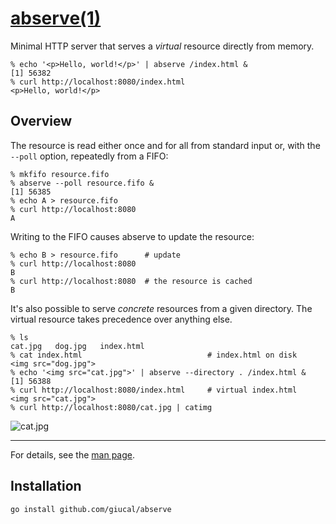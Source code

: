 # [abserve(1)]

[abserve(1)]: man.pod

Minimal HTTP server that serves a *virtual* resource directly from
memory.

    % echo '<p>Hello, world!</p>' | abserve /index.html &
    [1] 56382
    % curl http://localhost:8080/index.html
    <p>Hello, world!</p>

## Overview

The resource is read either once and for all from standard input or, with the
`--poll` option, repeatedly from a FIFO:

    % mkfifo resource.fifo
    % abserve --poll resource.fifo &
    [1] 56385
    % echo A > resource.fifo
    % curl http://localhost:8080
    A

Writing to the FIFO causes abserve to update the resource:

    % echo B > resource.fifo      # update
    % curl http://localhost:8080
    B
    % curl http://localhost:8080  # the resource is cached
    B

It's also possible to serve *concrete* resources from a given
directory. The virtual resource takes precedence over anything else.

    % ls
    cat.jpg   dog.jpg   index.html
    % cat index.html                            # index.html on disk
    <img src="dog.jpg">
    % echo '<img src="cat.jpg">' | abserve --directory . /index.html &
    [1] 56388
    % curl http://localhost:8080/index.html     # virtual index.html
    <img src="cat.jpg">
    % curl http://localhost:8080/cat.jpg | catimg

![cat.jpg][cat]

* * *

For details, see the [man page][abserve(1)].

## Installation

    go install github.com/giucal/abserve

<!-- cat.jpg -->
[cat]: data:image/jpeg;base64,_9j_4AAQSkZJRgABAQAAAQABAAD_2wCEAAUFBQUFBQYGBgYICQgJCAwLCgoLDBINDg0ODRIbERQRERQRGxgdGBYYHRgrIh4eIisyKigqMjw2NjxMSExkZIYBBQUFBQUFBgYGBggJCAkIDAsKCgsMEg0ODQ4NEhsRFBERFBEbGB0YFhgdGCsiHh4iKzIqKCoyPDY2PExITGRkhv_CABEIAOEBLAMBIgACEQEDEQH_xAAcAAABBQEBAQAAAAAAAAAAAAAEAgMFBgcAAQj_2gAIAQEAAAAA-cGTGUSg8XedjhcerieS2nxM9wR6ATBXPodZTTtbqM2TirkgKg0U7V9JMVgObp9abelDQY0AzpkXZp5ySmYigUjWqHmDi-dMb90nV5lk3D8bRyGymTIh50ea2okaUscJU6nJaf8APsIlcglCPLjuFw9Ccw7IfG2S-RJeCEa6BFTUloIOd1XR2sHEWp0zxgw76MmJVgfvnGruPLl128W3SJsdnsNptji6MnQcszgHlqQU0r3eLqdOARNBrqDzlyLkYlVskm85s1ih831C1_OdHBfWE6U2h7QN5miGaRFxEz5UroAQ1AvS5I4gEvHZ_sN_-VaiMYhCkvd1g-oS3I7NLvL19cQfXXCiUR_OIrUkLU_pHJsSGQplZHdyX_pW8rqhJ2k5wXhu25xOG1PwqMl51GexA-zfLDQbrXvpZIiHStH1d2D1a6m56DTbzi3FQFenHjJx-r1gcWkPDpbT7J--pSPc9oeVu92gcwm6_n9jq9QjomvR01alojoEGDkGh_QyfS2x-90beLfI2C60yq4hZiq_U2K0QzT4uxzJAtbDFUYJzLSpB4Jxm_b_AFtn6ccpWN0X6irVCrUbJR8FXoQpowLyPaIQWMOopLgZoV62zR67qQMamymValZpEnwx8Z1iArdeBbBR6aExzRLa-etn0DpjL9ZiNIJhQWavmdQj5axx9khKrFIj5V-Lr1qrrFjEFluGnPrDVaebmcHtVfjxhgYih18KE9BHaLXcLbbA_nHSKjFSYEWd5OS_1bq2cRed6PKQULGtktR0UC0zER7sFNaxeoqIwgFxA_emvmHfQeyxFBdlfYehhttxYfiPGBfWLDqU-muQWHxD7yYsuflBi_obTI2GE5iJiKI0asUUJkh3rbosn63DR3y7Fl2dLAoz1-vVovSK4_HjPBZ5BS62EipekF7LJFFDxEf89-NjhBQ-k2eTmKlfrlBuMDCxuXSPeMNtJ4XergUXwrSvklfh0IufKl4q316-XBXBQHA5YWhLQzDEXr21SL76OaV8pPybzJsfOhUuYnNCmX1swrEFRxkoGAj46f8ApC0GFr5prsD4ring0xk0wS7cCDQIpiBqiGBQImJc0jX7ca874w0rC0qMkZSKgSUNPnzp5UTzVJCbAGiYdEnbtYuZ7jiUMtYvSrP3IrNs4Jkx23SnBuRtRngoOBgwufu-oX05fviBm_ns-pSnenoTDwd4cu0pyBoet6U1ndJig-Lvur3Ur3uaHH-cz4qWbAZ6Ko8tr8boMh3gsVX9Gg8-rEaE7L33VrISpXNDDfOLcgiu2qnFPwZljs1lkeacBrWk1fNq3HDEymjajOk-r8YaE__EABkBAAMBAQEAAAAAAAAAAAAAAAECAwAEBf_aAAgBAhAAAADiUrzp3Psj4cSX3H6oROdR6Dgg8UbVSXohdyxA6QILrN0cXR2bCXmuX00Dm1vN9ToKEeXq5NpFaXfrJTHzpd0ozFOtY9HTs6Y-alnEE1661NKqMOFRTEOIdNjoPnEtKi4LIWuQAKBcpxyZHo25gzydgrYjClCfPcA6uxmldr2C8IytmoTJLYdNdPgKMC1GOlQbpbR5EFkcln06zHRQS__EABkBAAMBAQEAAAAAAAAAAAAAAAABAgMEBf_aAAgBAxAAAADtofQ-TMNIDr6Mr6fGdXvZwSDXX05RvPmU31bqMKeoJLpw88K09PnUt21Mvr8_iLD1ss1aeiIMeWC0ehXNW9C51rlzpS6O_SIWmixhZZgm32belxcsjNcMUUnD209byhRtRllNIc01bnSHaiEaCmwKjWWTlCOuRiSFbrNYpLsBoBTZSzwBdRSpIInRvPAa6ikiaM1o3liyf__EADAQAAIBBAEDAgUEAwEAAwAAAAECAwAEERIhBRMxFCIGECMyQRUzUWEgNEIkQ1JT_9oACAEBAAEIAS6ajG6A-5WBWm_mjj8Re0By0sbYDV0fpa30hL_ofTMYq4-Hk0JtryC5tmKSa0RzTKRX4-X80KxzQhBjZ6hypO590x0DIParsnJpV7nNR222GqfQHVYreSWREFhZRdOtxgyYGajuX07ds0N3I2SIJB-5eD0z5q508rZw7KKmCo-FGDiu2hxlhEg0Ucg1nHFSg6qFVecmWJIwc_Dw1si1K1DYVPa297FpN1XoU9jvIh4pgxorimrFIFVlLGFWlHbWVQoQ3CggYf6QKLzUQy3Jb31C_b2FdppyXTpfTP0-3NzLI59xC9tNhUJlkHsjtrcDm87loN1uL9ZwQ7ZaRVFrGqRDPULmOKfUA-KzXubLkAnitSCaDlhghgKbRgMdAcemlQQpkV6VsV7k4rKupV-t_D2m09pnTz93jwRtsM0eaD-wVkZrbVN2pMZyWAzsMnNWgkldYkt7VOnQd5_UGZx3dsgzPZlZRu2JJhqs_SZZeWliurPIp3Dc102DuXGzFlAIF9N3rqRx5rOPAIpHB84_FHisE-NivnoE-Lt4jbkA-5C2Bq7Z4J2WgcjFfEPRhGfVwYxzXny66t8oV22WkRmcRiUh34htphzXpJpDhfSz51qCwuZz9Oxs4-nRAvNcOUZjHcmJ4lbMlwMGC4kGNYLh2XBuL4R-2K5vZpdgwXuyapbx9qLQdSmW1sWNHmsms_Lwc0srLyJXLksQRQkxwYJezPFLHE8SYkKyu-MDu45bH5yueGKlcHrXTfRXOI0gkcMlC0k3CVJ094V3eC0buIwggjh2arewMmj12UVZQITn6dI8UcqCoHhliYq3T019svSjoxFzaa5ZU2tyFuLX6qqakgtmUd2ROmjHavJrNW1qxjUsXVYNMO_xBcx3MiJF48gVg_ItQNE8Cs1t5rJFdIuhcWUYoTOB7YHeTyBUijzUh2BrqMu_birTtDtIkKRbTrBB6kiWYGEXPbZLCNY9gvdgiZVOFhjIWNTiRJbhGhZxCochEt7t5A8rx3vqQUW9ZeO0vSm29RcKCPI7_a9s81xGOJ-o3MsuknToYe3uZBHPEUW4tGgluA8ko34yTSDfipEC_IVwpx8s65pDjk9AmKXLQVCoHn1NtF7SZo2HDxKw2N3OiYrp1oXzcSRQ7XtwxggjhtJ6t5Y7yPtJbwSfqXvlyxkShKjMBT-2PiMB9oCbbudokJOAyVGCIVhk37ZkA2ZVYkTM5DPM8804NC4mGEaaRnytLMJXzXTbd5I1AleDptu8jX161xPJIcUM1F_bGs1jPjUmhTnLZINWtybe4R1t3SSNJKaKKT7o4ot-OoT4GiX_AHTEiqdrS2DNb2EUg7g6pC1ukcEPTenxWrm4q7uI7WVS0EYnjWVZAIlj7kY7Z3EcjBsV3V-yl7rM7NMriRGrBwXqRt5JRRLca9xxK28cmG5undbfnp8JuLkZtI-ynPxL1Dvawq8hJNFq5FZFZ-S-OMsvkf2WU1kUAtdAnEnTUFCdcYrY6-2Z9uAkSzTRwtcRT3DrbEW4SCNQ8Xfvo2pwY9wOp_8Aqvu2sKCz6duNZLh2kOmhAp5reKPZ_U28ykwiYgUG7o5SN0lqMEhsQwKOWuoIe3kO6t3FEjnTD9NnVJuZ7_WA1cztPcSOQNvGaJJ81nFYNKG8U0euaxmuccaH8gR45-HLpIbh4KndlXIiut4CT0wi6vpWqCFfey2lmq6tU64r2gmp_qv7f0Znvu89zJAkB7151SLumHptpYdakkPcPR_ce_6eO2eQIb2SBmyOpRyJS38P5jvgFAWO82oT7M1X4YGnY5Cv-2xzPdy9sxkDJNFHRsFkIJFDmm4NZoE4NKAEzXcLZByARXcG3sYgmvzXQ4O5eqxkO3hAnYYjoesSM5sY1lQGlUKKvOI2I02Y1b24X3Nf9TVHMMI6Lc37GbqUUVlYLra3vUblW1D3c0mDJ6l3xmZVc8yxsh9rSsOKtp8-2iskYUrvMmSouNjo0_bHl3XapJQRR_mrcgkEyM7uTSK1exT7iRnhkxiuKXUim_ik_vxzXivh8fWkeo2te1q8BtQhqKC1lVox0tGgeSFicCryQMrqFeOHaR-t_Ekzs1tbdNj0gjkqefZ8vc3kjowiMezLI00SEklUdpTr22Vzl1J2argHNKSvNQ32n3xXrHXPdyaySMFmPNE4-UaktRSTPALZyHGfdRGKyTxWGqM6_c3jgEjipP6AwBXw9HLJejWfoFldoBUnwteQ59PYTdW6b1CFbiI-7uVJIxFS9wyV1qS7Qt2-mdJnuJC0lvYxxQJVzZb7ATR9s6icOi5YFSaht7ccpJZSQsxpuAcTxH7qW0mc-30E_kduW3YBvVhM6NO7tszY803PPyXPGGLhjXZbY6smCVo5fNJGfJympx3A8ZWkH02DKcGiQfbUu2cHoc8kLkpbXckxAEN3LGQst9Ab_qVrCryBRgd-mffNelWXG0VrCo4_o3Y4IT0yrlqvZLm3cbCV5eCQIVp7q1zhknjxxL6qQfStrS7P7htDEu1FAealtLBts_p9tzobaE8IbOT_AJaF1-5do22DiSU7VBdazbO5yzmuFFGT24rtPqGoRfyGA9p0_Kgf_ZwMbV0Vfeasbcxshqa2dlVhAgjZnqQk1cTMmajuwMk2Rymxmn0p7h8ijKdzszREbVOkZy1Xdt1CfiF-mSpzdbdKiqPqDED0yXN-y5k7LSPwBEifVlvLUHiS4ZydStw3NSDAxMIG2zUe8fAYFwdhBIftCZNPAUh5ZJKUOfDSqsaqyvG6HLC3HiK2V_skjnQ0-Lg4rpscltdIT0pRII6aLKVEvnJ1XNdRubaDh-mxG8uNhssSmri5c64nd0C007bCi-fu76DhZpQ2Q9z2B49QYjskl9eSDDduNm2Z-6g9m0r-TC2cnsljXbUcFO4GASAS_wDUPSVmw1fo0aqEp-mYwEVJjNsXV46ubSdfdUMUsbgVJAsmctBoMBo_ydQFBCTzxnKJfo5AuLZ7MygwdFbOmQeKu3ktpKlnxV3031tysjWcPp4wgwRk1LKy1JKzrw7SZFbBvvX6g4Fm55V7O9ZiFktr-Pz2uoGu1f4zW_bGWf0jDNdiCU16Dg9p4SeBbWeRxYdOUJl1jCAazP5RNteKNnPGGILvrihNdGJloQO-c9pUODi2J52ts4BES8ViA-VsrOTFHp1mCM_DVqEUyUGFXcauM1LAXkoAJwoJxQ_ubVgakzG2VYrL5IA4crx7Wpo6WSZOB6hweTNMfse4uPtmUWrZJ9NwSohDVbwSzsiNbdNhiAwqBRimNSOM082Woz94E0J1HlJGY5jPqEo8tXcRWNRLLM_sTo_UHIJ_RzHzOy9Kh4buwKB2_hh29Kd2kAqSTNSYpAOaLa0WH5Z4WbWpkjcNrI-pwRd44pXDDZSVPkriiBTIKMQNLx7SbcUIivItLE3XMkNrFABpjjjtk12KcR5IBZSTgRjVC3p5CeU7uqChaNOIyps4omLypLZIR25Os3SkpDJeXt6sapDbXc7COrP4ZIPcmgtLO2P0bW8kjk95mXXNMfpZLuQtI34qRiGOVDyZyIIPzMiJV7ErEkKlJ7KatqJB-RY0KV4o1JaGGS7kjAghEMYUa8YoJxyFzTc-0TAYwO3J-GtpGCvSLFnuuxCn6c0kzqrUi747kCCPejavJIex07p1tZlHqO5LO6QRyFfdKJGYe1luYZXc9PaZtd5WyMAx5NBcGpftGdxrxyBVy306WZu80bDFZotxWflms0ZAozURa7fQdPtBBGq0EoLSpTCsGtTnC9p_w8kknZWKSKTV8QK8idwT22I1lLpJMJCnT-nGM4lmt1wFNraytlpGBji-l6y1jUbRXTcSNLMhuyzdPO5YqKC0RirlfYBWK8-ZwpXAnj-sH-Z-TNW1NJiiXlbA6J0_GshRKApVrGK1rArGPk8ZRo8dknAXsRlcs8aPEwa3UjhHJhT2wwiV1nmcQskeGuVg9jN0a8nf1FOJ7pjapaWFvAkZq2VRyooUoyRUw5ooOTTDHi4LFDhlyedK0orTU1M1E5rp9r3Zhm0QIqikFCgMVisUfm8OV9vawDmJUAOJLcnyqIxGHg0jOqws6ZHoVEZJdFMqAbFFwYkDAspRMDNrIe9qgNDmgcCpGrBpk4q4Qa865JxrRFEU4p6aoYckVYRhMGrTlBSDigPlijWKx8pZPUptG8IePBYmJBmJu7AWEMMYGlRJazWqmSURxkCh3FPvlVJUwTGGIzHNtG6NGwl5qJFTXCGlrNSOA6qfPhuOTdSA-0BcCitEU1SU3mgvNQ4Q1a55FWeMCl8UB_ifl3rFYZDBb3PUjdayyXEDW7xjpNo0OZJrlxLLgzyLBES36msiwKngkBI1RMsJv-AGRHFTNqhZbYtvGDH5r8Uc4412I2AxU5ODSgSSqK7A_EkBqSPFSHFOaNfxUZzVt_zVic4FIP8AE_OOYW8vaWW4Rzo8ctv9VlB7qqa7Uj4d2HdlG6xpJJ7cGKXuNtrFusl_b26mG4hvpLeSQpbRFXdzCGWdQAMNQ8fLNM2OamLEMTACtxzGoAqWPirtSDUhpqPyQYYGrYZ0NWMeBS_4mj8laJPfRl7i8rFCjNvtFp2q9W8v0xJFcJJ_52n7UjAXchmhOEUTQEC8tQ5hlp_r3EZMrRSwjt2jPMwIFKc1-K_FEfzIWzhdGWdcxKStXUki5qeVj5kNNRof3EtWa-AbZcAUP8m-Uv7T1Y_bU_2VD9kldN_25qk_bmo_7dSffNX_AOdR_wC1LUf-2tP_ALVWf7TUviko_bUf_Nf_ACCj99SfvLUH2Cr6rjzT034oeT8rbzVrUHgUPH-JpqNf_8QAOxAAAQMCBAMECAQFBQEAAAAAAQACESExAxJBURBhcSAigZEEMDJCYqGx0RNScsEjM0CCkgVjouHxwv_aAAgBAQAJPwG_EIQjEClEzx4SGNusKvVP8CmOb6kV04WRGbfbonT90a7J1ODauK9ue8Vc26LBDN3RX5qHn4_2WB5CD4IBzDtvxmEESmeJPEG3mgiJpQK5fxaKrvYe-3Gk8SqjWVCnkjX3j-3A8LIGZsh_GIoNgqlxp4iFLzy--iaxjBeCD81iME7ulY_c3aJgo13DbrdDRH3eLuGmqPAWVw9FE8BIIghCl3M-3EcdKKyufY-_ZbJJomtOKAfCiMjNPTkiQxpgRqUwRo3_ANWC2OixWMT8zTeDsro0aiLXQETA8OzKKPCmZtPBFR5pvieLe774GiKtujI4aii1KtZvRNpFU3WFhulYZKy_jv8AlyUnlvK373iiGYYNOQ18UwtZtqeqblCwsNxb77nj6LK8dI-nBvVEZ3d0do141BRq1woqkiiCATfLhB0I6ofwn1b9kKhaoi8QhR9B9EQ5wGQDmf8ApMu6PCEJkR4aIQWsJlNmMOJ52_Zd2t0e9EuKvcdUDLYruRoiRqG7prWCNBVYuIGagUCw3xuAP_pOx-k0Qvbh7qHqquZQoo8TZHM41HJCcV8-VyVmcGgT1UgSKbalBv8AMpCaczc2J50TQGiQBzKADiN-SEZIzD9kIktE-KJ_DZAzbogMBoOQXdkx1CAc4e9oCsQnEJ8AsQkaUgfJfhzark3Bkf7g-VEMN1fhco0sjWF7iHEz2b8LPCHBqdAQoDdXzUHJOAlsM3jWFZ006qA9paPlEoCAQiP5cE-ZVczhVODnjvN6iyo1rZcdyhTN4U1VJcShDZ-Q-6gUhqrlEN2WYgabqQIlHMBA8bp4yMEvJCaJ0RXmveR4637bqBGQ4SmeKYQpjVA1IjrN0PaEnlVTECFqYBVTlHmUb4jj86BWIBP-MI0zGyYXW_5W8kLmsD900gARa6sJ-aPumTzK9oW8QpLcMRCvXoi4uuSdUbipQjP8wqV0WyPsmvAeoHAo1aS3gao955TaNPeKs7FgfoFUIhew1seK1mf2Vg6Sm-7KbU2bfKE2-uysNFEAqbo-yKAJxqoqfNXjRAF01T8p1-y7xik7KlQjSFq5HtXRmOJhOT-7iW6heBQFFOTDE-K9pzhdXhaK816aLxTIaDKMDWUzPiGhytlQzNcnvR0qsXNG5VnEx0TZB4WiyafojXqhMqPhaEAT8k0Ca3UmeBv2jwCF1fgfZrCzCE2HalCpeQV-YHy4XhTMLUJv4j9gschk0wmL0fesLyGg5pwGYGKqCbJteSBA58cSANqp5heZRGadCjxKHYItPAKytwujUNWK0Hqi0tITRBWkRwKMlU3K9t1S7Uon8LYU81MboyLVKgxqVeaK-yE-NF5IppNEYaqsJ0Cjloj2B6i08bEQeiOU7hemPjRPDsJzspK1CKss0OsveNUKxRQADPVaCywiINYTCBzR9q8ogpp6Jt1hP8k0oShHJGeXYuiezdRKNeA4BTmWE6IuU3uDvvd0VONYTBw1CFRrqVUGwCY4dBdQwfE5PLjyTGnrVNd_aFmb-orEaPGVjj_HN-yOX4g0_RelB39hlekM8iEWu6GU0jhHDfiDB1QQ4XQQ6IcLmiHAoRwBqgeGHJO6zAfCIC9MwsMdc5-S_Gxufshej4Y6DMfmsN48MiytP6wsZg8V6ThjoT9lj4X-X3X4bv0uaT8isN7CdYXnonFYTaa2TTHBuYx5Jiami3kmm-6JCxWHqmEjzRynY2TZG6FTVbLfg8AlfyxXqrhBNlDRU6Jtd06Rtm-y9Ca_zX-lej-LSVgYrB_tPLEcYH4-8gCNwiVKCCe4DkmNPhH0TC0k0F0aKA2KBYZuNFlAiDPNNJkIx1T52gJyOqNU9ywGP5ihWOcP4MUU80Pd0qODCWk6cBKahdCymVRPWLHVq9Jw2lemA_pM_RYzzyh32TngczH1RdHg5Mw3H9IXo7OeUkJ2IzqMw-ScMT9Jr5XTSmoIKSeSc8_pAj5p1E8k81Z6spWYrDJXoy9E_wCSwHj-5Ybv8gi7pxsgr8ahPId8k2u4VeOI7oaj5rCb1b3T8ljn9L6pjXdQsNzDyqE4ObyQQzM5380LK3AJi7sDzQQ0RE6nkUYqhKYa6QmO6l0L0vCwx5r0rFxDs1eiud-opgby7RR41Gy_8XnxKlCWo0VEKbocBwAUKjvqhum05IZRuVizyC9Hzcyg1o5BPfnJqAUyXTVOy8lhZnaucoA7NlZCU0I-pNF_LJ-nZsm12CY1NawNVNuqZK_hzTkgT8S7zQdeeiw6WzE0Cxg92Wp91BsgdAFiTVYcBAmTQXRv2N-BRleHqbIWHaFOEtB9oItIF2qkGoUu74I2Cu8RTREuJBpYeKItQaIwwCqblZF90ZhyGVhFE-e_DROqcTWK9jXiFv6gob-pY6o8kw80MSeSzDaU1rfBMbFTHNMIgQGkoiNPsgCHRlau7hucaagJz2NY32yEXF8yTqfUNpq71O609SQT9U4U2QqShSalGibm14VMJn_a2VOHsdu39G8ZSKRRHvwJ5wmx3Vi5piiIoFiQ_PRwTxm0izgodO1E_LzsUZoUIixFFTebo0HYu79uAQP9HDsndhu6wmtZcTeEM2ILQVigkCg25LE_DBMCNVinu70WAToCPdR7xbVOlxvsmmtCVhgidER1Vst-wP6ZjZcKgBM7qFWOg6IkZqiqw4Lfe1TQWis9NEIGhCuKeCflBPisodmmBrzVGPMtmqILHCfH7K02ntXNvVDT1Xtc0zxlYPdKEgNBCrlNU5oYfaDrybrEo2wAqsQMMZr6C6uDcm6xMxa7KW7RVMgAjKwaQnafRe6b8u0Eb8Ce2fVbL8wX5uHJblfmXx_sua_MeGx7HNbcOa3_AKP_xAAlEAEAAwACAgIDAQEBAQEAAAABABEhMUFRYXGBkaGxEMHw0fH_2gAIAQEAAT8QoQQGjCsvSdckGtipB-QiVuiWOUqUNp5GHIPbwVmrdMRmgwcviCngHNoZMNWNZArt_TLK3FxWwQWa8ZhVkbGhKKDN5gsoghuKg8zMa9JZME-KhiqTVi2sOEMKsGqSuagprY7cZsgA-YWi2T2QVI3pTkBVwwuBoFPlVCKWnpf04qG1X5_MdX4gjZLaEvyrpiKI0gx1qgy6apF7h4jTge0gIig-ZczKoOrl0koUu4Sligv7EtEV1aqss0vqHcKqOpQpHwFNxVZdoKFNvyPuNN3tzsFCXyxoEIVDjIJ5iAAuHDBpWLHYmuWsYyKy0PNxljPB_iWXmpj0IXLdiW1kHJYuosU5ibHtryzsPuEFlkHQQD8rK6LSmnIZSsEW3RyHPN5aXtXqeuGJl1XWMcmdQMd8aB8i4UFVpBt65QNlo_thjiOxORyY7BQ28x7SbOLFcF3PBBe-uo3S_Ix5HRY5BLj8JC017ZcmmU4VWUcWQOmCV36j3A2hb6hqucF1AOkUeZEW2IurSt_SUKhU5LmmCDx5i3guBckuIXDArMdjnCOkIla14fMMgI8hUwDqEmYCHd1l18wGCiq5B8cBLq5cjSrAyHlQ9o0rFz4ghUbH3UagLWonyUjMRVBcFVWjCFJcSANuEaiit-L5lDVxM0l9oXmoiw1xseqhleWFA2-4qxTwWjJpJ0Yx7UJXTcC72Tmf-dfzM3CBam248JhAo5OGJbktubg9k6fAuZq1oHwiCCgN-haLnIsyQ7YURYMKi8qvJRLXDXfNKt9GWKxdgpSqAoLTWcEKIsVhDmjlXajB4yIfDae2FKEFXLhM7-tgfTNBM-MEoQd6YYnHs8wthkDuxXUf8jyIFwwhgXSUUK8s5CbFCRyBLg0ag-YQIgUibZx4GiK38qXh-aEhZHqVMBFxYmNgW9-lXmLpW2ituZgNN9Mx5JI5VLiemR2LcDG00Ou38BhltKLWA0ywKtYN6j6Y9d2u3JpDUECR2f4Yqeug437hQgm14pycjmFBxGeY1reixGVvt6_LGmr6Ea_MFOrC6_KbERpOMH3D5O9oMgR-BuoFW1OAnn7YDmpgmP1KGDTGaQ4g3LSE5guKJzoFs5NacRKttv6OSUdDOoMVn7iJQXCr49MBpTkPli3Q4w7XbCpYNL5An4F1HxqWaAHNR6MHuWDE-yF2u1aXVQM5Ub3l_IWJrTzg-yM3jPZ2_hSELulv3b3OWFFimF-0YUzoTRy17bqJaABxSVX5tjWQUW9DFWBDnnoOjthEgHKBvasHDgqLz6bZLS8Zon_Ki8cFK8x4MljBQCk-whSAsVUDiddGMuMRtkfuOVFQAS9uoqhQYvhl7UNsxJ2oNqx6RaAgByPJ6mdkKC75mSvnAKluK66Y4cn4gDDRsdvRHxXznAhjsiqJdgkDm1Si23kytWPfa_FDq0meNeviHQx6RTH6JQcVv7I_2MZYVDhJBXiAlwYbTQRLuNCLrmr1cZa6EKK8H1DSUCvTf7MCLErmqrAUrsEpN6kYECzoiUf5fdegoj1YQy7TZ9UUTHHTi2uhjxVXQNpKJBS_upR1hdpntdK9SltCUFiygt6zIgoNogqcEqB5y_8AECGpBoNhOOQHd42gXBQD8e5n2eODDnMKu7hkxpx6JkkB8FBQtgB1tvo_5HrAMuy-f7O2SvcU1cU_aerB_kr1aHgLfsn5TD3D-xsqToPagHqKq07cXoeqSw7N11V9wN0FHZagQ2ZQKo9Cr9TWavQtTR4IMDsE8hQJ8xKkPXzfdeo1eSaap1b8TeoX8ED1GDPROrm6bkAS-6CoAHOpS8_UcXAAAKyE8nEepUXxAvhEEvI1fUssuoujZYQRl4u5YVIPIxgOfmUbripdMpqtgipDC5JQ309kxGZ9QWEJg4gcJJhqC_tCKit4Hi2MBoa_BFiRqi9NaEGIoQK46CVOciIrP6x35uByBE9lCcCO0TWuvZHdutfZDWsKKlvtWc-yieDu1h1eoL5e4fTvQMKgMuH2rzK2rcVXGAhHzoXAHqDgUWA8wMuiVI0XJrKVg1G63Kmy1O5TAxlWq6YzteOYLRASRbcKaL5Sq8XRsf5Su-MuUKOGw7sGudGACz0Ll46lVj0FJYoNV35ClhFehdexuLgFKr5WosQXQH4LIBBDe7cpR6Sz0MSu0gWi7fFpV6AAEOlUrWjPRBdmgOQPDGriQoaSvCC-gZidhFeb8rKpDnqz5VGBQEB9h_UJDUgsX6KlwvYIARjjl6uvhDh6KVZWCVANPpgiXV5YQBYKqUsHYFZsWAdTV0bD2OSqdkCqxbGVwqVzG9nTn36lE-85EevHOAaVViGMckpcOa8y5sX0-yY95vuMYQ23Cqdxiz46l3SWNv8AjCN8J1P6y_oRTtfqCbzFMMLbSzLQEXRGx2qVgxwaC0HE8U7cVdFJdWu9LBjbK0r62NX7VoG_wzG8NVCXG2bAKV9QF1FOMYgW1MCueoXRRtHiENcvBArV2TiFV_JDPdXjGtsEYl4K2JgrkD5mVCsaUseURNINYC1XP7GJJg3wuGBTlYznTDPMtUQpeRh3rKUtiRCwQv6IxVenoh1SgP2jm4t5ClsXxDRU40RA8QHAa4TfakrtfCRqcal7ijqFgWGwVL94R5GvRPHFN0eJmIPQGITeC_Z98QtF3VVYyyc0a4fhtgUNkarnIoaZ0wYBkKhAFKj1hUoCS3IY2VgMPGyhZo7qVL1131BfmETQWqK5eVyE9bFvCoorLYlMbR-QWz_JegmociRbAGKdlg0N1AgJtbE6NgYZAM3OyHtczvfhvysTigGLN2CvJRfpF2oT9O0b6fmBKwAwYr4izSw2dkROLsVRc-ZEclcAeruCfJacGAuErwiYZHwEVlQ7iQWsjqDcEq5VzyYNyp5HQQXX4lVi_JiggeXDwg4O2cQXT3CigB2IfYhC178sGa8Sh4IVwKEusNToXUF4AqdiCZEvDyJZitHVbGgaAJ08sea9wHf2pQvSt877iVIb-RFLo4wa-CPPD5XPyxhTEy8FZzLCLRezumWVf5UP6hVqUpLfzFCvvRv5FRQwnQMIDCdP9JE_ruLH8Qytjwns4JmzV4eBjX4ad8MKL57lr5-Ic5jOkdEXhVm4Fmx39dxeA-BPWtl-YyhtrnHUG_t2CUMe1UA9BBstLkHzAFqJ3cHcY1uuQ5KEV4Qb8kqJ2-9ZeR1CYotxAP7lh6YOl_wxZ4S-Sfo2HRg0D_fAsFVI0P5h7oC0T8so7Qc1f5cpTAYBi_X2DX-CZgbx_UUPrTNSmRY8CKbRdjp-4yIOjX6hq7XFXUSte8gh5bfcCLQEw769RMxSpUFwjsLiVn4W5UlYWGHYaAvuqP2TGXujpmRm_QYmWStcpQNi59yMhjZFHhQLD4P4yIKGkOIC7RlAC3uUANPK-_EYuWvIqOCeyl_cPU9h_ISP4CFjhOPv9hzx2D-Aldyev_WWTg_X8-Ickp7g19phgtIDY_NuhoPzUEVamqV_MKagOFLICOaN3lgsJqAXLsJc1B6iy6x-BV7OBFuJkDUtE69mBuDY0krq56QcChvqOjAfMKmd_wBsl0MS731MW8QpSiFiCKG6b7Ax_OmB1QT0RazoiJDYqVVpOlTEqHiVhTtAqI14IBa69QYfcjX9IuJ8SCkS9JY1XXf-FZ3gOUo_JcW675ui5XOCY_shWB3ovtaP6hYBjk_UdfpHaqnV_wC3POd0M6RHmY19Ck-8dX9XqXokhqH4FxlyWwlPksyNwT8KgjW4vhQNyJUuv3NSFOtaQATqrvMpBv7xill-ZncHopAwtvo1FLL3yQt0BQmyeNDtNGcUquyuoJxAPy5iEHpNSS_r7CU3g1_9StaflRbKBBbVMSrNlhSeb9FiFd90_wCSb21_9GyFNP1_PqBcEl0fJF-B7v8AZKK8E0o1PP6cogVtmnkh-tCeAwMINXnoqcwmiiK-DroWDka_IQCrNIXXzcdrwasyCLmzknEuA9b4YoFaoKDBeka-2Avipt-6i3qtoZmMMGx_EojK2DipwUU15i6xIvxO4kr3RMAr7YwUz2Ev8KYxwLyuJclq6TuOJ70JzBK9RQ2RbZPQIhBe8V6eyV7Ev3M1KdjGT4FiwIEoyHENlarL2ym3xB4Y6soAQaqVoV92r4jU6Xy9FwWFL30ZYJ8eAnpdAl9NrQ7M5g8Px4I1whoADLYD2QKFyiseTbEStdar-IAs3K7iQG7JqLniOKduEEJJ9YiEg7l7ke4l0-WAQacSHdVDbDO4waHIIbGCRaYipulZYIRow3au2HJAwbUpQEaFbiEye3uG1g__AKspwR9sVRnm7wmUBWtL8otR7x4FOBy3F1NZ4U4BRG837aqnolRzW1SyAxpIFa5JzAUQPkVB3gA15fU2ohY9p5h1Wu6LM1AsSEOxUoriBXFQFnA0sRfGyNx5PcCxomwFxStoBsX0xEeYwtdx82UjBYTscv8ARcrJKA_GyrqYBUFyGYRqAw7llSDlZZwz5nO5zomlzHoQ2z3KbohE5tuNB8-psEwEwLmQuoWWmga1eKUMZiBheENYaOOirvfiMo7X5-JYMiPwoP8A2OAQ0Ratg8wcBCxlKmNWi3Y9OzGLGooIqjLY6RNB_mkZQriwdcXqXuqEIAOKmNw2IOEbc8xIYDbUq92FCkTwB3WA6APwj8szRY-oXAhnCsoK4N-VRqsIp7pME4B4XlhsRF2cNq0u6DAOHh-oEznAN3I9Id8hOKPcNHWWJF-O44q2I6Gg7ZbsqZw6nLOJo8nMJOUVFEAlIwZQQ2ncYmMIwahQqYkNtQIOTGhBUQlnazXpJgUge_iNcLvaGt5OTqMOm7dEHeRjxMvVQD6ic6vEZaHkIzkHY7gIG70k7PdRfWz3zAEM8XKe-pomfTB6jgIFqFqQst5litA7iS48bYhAyOZX_nURZDdmxfPsh3Zyeo5Tf8YW_wCBG0YAIHDArAnF5MOwDDToIHkirfJ3iSiGoI5fOSiLuC-PzFpG6HR0kvvUHmRE1d5LCq6upTXS2oUSoihVWES_TRAj2PTHDgBFTXESJNgbctnEiabltBYleIAgwuw4jqpbyx5sFpEu4Igh5MHNdXAD3HwuKqDD03D0_wAA_wATYn-GpbJhTaxKByeAWlsFKF5qr5hiUEXLcr3A5kAp-3Uu_eCtVtHzBjugZr5RsWLa6GokYSxyMj84Oq5Xz0wlcteq9r2y0F2rqBoV2p3KCg0EI7bawbNiFZv4lY9T86Y8QtgxsiXUmqXrDLp8qY7rxDqOw_ZFiaiBD_H_AAxYdBtXQPm4SGg7KYZRuBi-aILgAIUrxpGp2poqTK2ckRLCqFNNj54fKXnUTiNBa7G0Bao6VrYt66Wvf9MIMKTyNNkYBLWC3c6hTE5BYjQObglLMLROWb_k0gLHiEfODAC2PbiNtjWkvFU2yOIYv7mMpiybTzDhB_2_8KiLbGUIG1HW_wDyYAIlptLZxeXS3t8wWg1wKBHqIKSqI5Lhj2KEnCol-gFZb1NvAVhpa-0OAcmjvcVOrfJ4I2lVL9D-ZloVaevCD6hj0eCMfFzgHEy_zGgBykuQZEdfysHrKoQRcIKIKI1gNseEF8QDkC5Yicx79Rv-cdAS6IcQlxZwf9rjlyR-9_rS5PnP3f6g_qP_AAfLP3P-zgl-0zinMn9o5QP0M5J_WT9Kcv8AT_L_ADPBOH7nX4J-tOCdQ_xnScJyn__EACYRAAICAgICAgEFAQAAAAAAAAABAhEDIRIxEEEEUWETIjJCcTP_2gAIAQIBAT8ApL7ESFNR6Ms5Obp9EMji9qyE-atM9Gjki70cbKo92zPl5vgnohGhJIkrjbFcm68O0dn6e7TMi45XfscSMpYpWQnGatGhrW_DyRurRyiltoyZecmo9ChUiJFNqqM86jSPiR5OUvXRrxxpjVnyI0lPuiMlImYJuEx55XoeWfXbHkrou-xq0W0RlFrYnvQroyzjbjez42ocY7GtCGj2ZI8otV6LcNIk20QjUb-2NO6L4tpbsfYzn6aFvYiLE0oNsr9TI-K7fZhhwiLfi6fhmX9mZp9Mq7McW6MqaISqdiTnLRKCj20VylUdita4jbTISd0ym4tfZ8bCsdtirwyhLx8m3k_xHqjFXBGZWNcUn0hznLUdIr7YoqLtMxNT06MuF7cULG4mNEVQ0uQpJvRY3YloT9HyZyjmqKFk5SSdEZ0qTNSRKKbslFoqYlJsi3EeeXqhTjJ3NEXD-opLw3DG0_s9WKbfockt7E_ZnjefkmTxtSTS2PG6b5UQvjsZtoWmRlfaJwTT9EcUu70RhD7FVKi77OUUSqdPWhSpU6Iuhz_DOcH6HUpJomm1ae0d7EqGkxdFfgdoaE3emQsV0WWyKgyWiMkrVNm_pF_bLSY3YmrOZ-RUx6PY0h0RWrZYijk6VHIT09nO40hyZ6I7icUexHTNeH0ISsUSikJNdeK1VjvpEZNPoackRf7fCQkSbTLbEPbEyPpCQ14226Rst9qjb7SOVUzd3YvEb8OyqYkNEVRBeWxNx7HP8GmWumQVumyTSI7XXhO_DK2JEnRAi9eZN2S6RLtEf7f6f1MX_Rk-iP8AEQhdomLteJ_xIkBDGf_EACURAAICAQQCAgMBAQAAAAAAAAABAhEhAxAxQRJRBBMgYXEiMv_aAAgBAwEBPwBttWqL6YvY05K2acY-CwThawSh48nNlUVZhU0eRd8mKpLLNHSrLJNVwOfRB2x1WThEaYmk2fZ7So0n5adojJk4KcSUJQdPZXZlI-uWHR4Svg09PxScuS1WCVl3yaMM2fLl4xjGPLdi2u1kTo-NO24koUI1YqQtJYs-uIo_pFGMIyMbKsgpJLDo-ZXnF_ojfY-fW3RpPxknfZJKWcnDwN7JWLakfzakxLKE2_FSeEfL1FPUw8IssSxsjRanpL2h8kpJEHZSoTpGWWksjr2YHghOMXlHyNVypIdnW132Nvgv2jQaWkWvRqf9M0yKtiiuWL9Ibs1f85TIauKbHK0TaSJuxNtDRTvAkl2Ppjxk0FeksiTPobyNeDPPpEZqjHYxpNULRjWRxaxFn-vQ0-zrsj5Swx2eKtCi-CjSlWlVHxq1HK-EaMFOVeJ82EIaniiKwNUzI4urIN2l4kmibkuIjs8aHEUfG7HBXeRxXrIodijLpitRdnxtX6p8WmT-YtJL668mic3NtsgyTtiIq-xfxD_gxrZIbeBWxlrZ5VCjX4KnyPnBbE5Dkxva9ktqyKCUihHJgtVtLNNFFHA5LobHI8izA372pDVmNmdbITLwMY2UNbYrO1LuykmUYQuSh7JpjOtn-LVoS2oez52e6GzhE-Pxhy9nyv4SJcIiIQ-RkP8AoZ2PgnwL8P_Z "Copyright 2006 Giuseppe Calabrese. All Rights Reserved."
